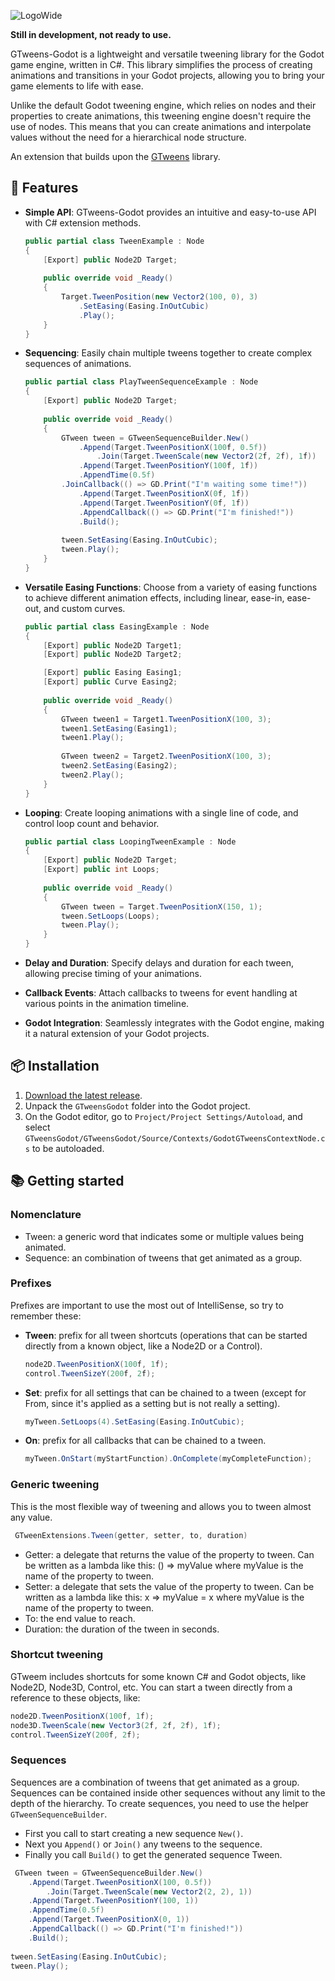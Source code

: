 ![LogoWide](https://github.com/Guillemsc/GTweensGodot/assets/17142208/704636fa-27da-42c3-b9c5-a5bc6e6a870c)

**Still in development, not ready to use.**

GTweens-Godot is a lightweight and versatile tweening library for the Godot game engine, written in C#. 
This library simplifies the process of creating animations and transitions in your Godot projects, allowing you to bring your game elements to life with ease.

Unlike the default Godot tweening engine, which relies on nodes and their properties to create animations, this tweening engine doesn't require the use of nodes. 
This means that you can create animations and interpolate values without the need for a hierarchical node structure.

An extension that builds upon the [GTweens](https://github.com/Guillemsc/GTweens) library.

## 🤜 Features
- **Simple API**: GTweens-Godot provides an intuitive and easy-to-use API with C# extension methods.
	```csharp
	public partial class TweenExample : Node
	{
	    [Export] public Node2D Target;
		
	    public override void _Ready()
	    {
	        Target.TweenPosition(new Vector2(100, 0), 3)
	            .SetEasing(Easing.InOutCubic)
	            .Play();
	    }
	}
	```

- **Sequencing**: Easily chain multiple tweens together to create complex sequences of animations.
	```csharp
	public partial class PlayTweenSequenceExample : Node
	{
	    [Export] public Node2D Target;
		
	    public override void _Ready()
	    {
	        GTween tween = GTweenSequenceBuilder.New()
	            .Append(Target.TweenPositionX(100f, 0.5f))
	            	.Join(Target.TweenScale(new Vector2(2f, 2f), 1f))
	            .Append(Target.TweenPositionY(100f, 1f))
	            .AppendTime(0.5f)
 			.JoinCallback(() => GD.Print("I'm waiting some time!"))
	            .Append(Target.TweenPositionX(0f, 1f))
	            .Append(Target.TweenPositionY(0f, 1f))
	            .AppendCallback(() => GD.Print("I'm finished!"))
	            .Build();
	        
	        tween.SetEasing(Easing.InOutCubic);
	        tween.Play();
	    }
	}
	```

- **Versatile Easing Functions**: Choose from a variety of easing functions to achieve different animation effects, including linear, ease-in, ease-out, and custom curves.
	```csharp
	public partial class EasingExample : Node
	{
	    [Export] public Node2D Target1;
	    [Export] public Node2D Target2;
	
	    [Export] public Easing Easing1;
	    [Export] public Curve Easing2;
		
	    public override void _Ready()
	    {
	        GTween tween1 = Target1.TweenPositionX(100, 3);
	        tween1.SetEasing(Easing1);
	        tween1.Play();
	        
	        GTween tween2 = Target2.TweenPositionX(100, 3);
	        tween2.SetEasing(Easing2);
	        tween2.Play();
	    }
	}
	```
  
- **Looping**: Create looping animations with a single line of code, and control loop count and behavior.
	```csharp
	public partial class LoopingTweenExample : Node
	{
	    [Export] public Node2D Target;
	    [Export] public int Loops;
		
	    public override void _Ready()
	    {
	        GTween tween = Target.TweenPositionX(150, 1);
	        tween.SetLoops(Loops);
	        tween.Play();
	    }
	}
	```
  
- **Delay and Duration**: Specify delays and duration for each tween, allowing precise timing of your animations.
- **Callback Events**: Attach callbacks to tweens for event handling at various points in the animation timeline.
- **Godot Integration**: Seamlessly integrates with the Godot engine, making it a natural extension of your Godot projects.

## 📦 Installation
1. [Download the latest release](https://github.com/Guillemsc/GTweensGodot/releases/latest).
2. Unpack the `GTweensGodot` folder into the Godot project.
3. On the Godot editor, go to `Project/Project Settings/Autoload`, and select `GTweensGodot/GTweensGodot/Source/Contexts/GodotGTweensContextNode.cs` to be autoloaded.

## 📚 Getting started
### Nomenclature
- Tween: a generic word that indicates some or multiple values being animated.
- Sequence: an combination of tweens that get animated as a group.

### Prefixes
Prefixes are important to use the most out of IntelliSense, so try to remember these:
- **Tween**: prefix for all tween shortcuts (operations that can be started directly from a known object, like a Node2D or a Control).
	```csharp
	node2D.TweenPositionX(100f, 1f);
	﻿﻿﻿﻿﻿﻿﻿﻿control.TweenSizeY(200f, 2f);
	```
- **Set**: prefix for all settings that can be chained to a tween (except for From, since it's applied as a setting but is not really a setting).
	```csharp
	myTween.SetLoops(4).SetEasing(Easing.InOutCubic);
	```
- **On**: prefix for all callbacks that can be chained to a tween.
	```csharp
	myTween.OnStart(myStartFunction).OnComplete(myCompleteFunction);
	```
 
### Generic tweening
This is the most flexible way of tweening and allows you to tween almost any value.
```csharp
 GTweenExtensions.Tween(getter, setter, to, duration)
```
- Getter: a delegate that returns the value of the property to tween. Can be written as a lambda like this: () => myValue
where myValue is the name of the property to tween.
- Setter: a delegate that sets the value of the property to tween. Can be written as a lambda like this: x => myValue = x
where myValue is the name of the property to tween.
- To: the end value to reach.
- Duration: the duration of the tween in seconds.

### Shortcut tweening
GTweem includes shortcuts for some known C# and Godot objects, like Node2D, Node3D, Control, etc. You can start a tween directly from a reference to these objects, like:
```csharp
node2D.TweenPositionX(100f, 1f);
node3D.TweenScale(new Vector3(2f, 2f, 2f), 1f);
﻿﻿﻿﻿﻿﻿﻿﻿control.TweenSizeY(200f, 2f);
```

### Sequences
Sequences are a combination of tweens that get animated as a group. 
Sequences can be contained inside other sequences without any limit to the depth of the hierarchy.
To create sequences, you need to use the helper `GTweenSequenceBuilder`.
- First you call to start creating a new sequence `New()`.
- Next you `Append()` or `Join()` any tweens to the sequence.
- Finally you call `Build()` to get the generated sequence Tween.
```csharp
 GTween tween = GTweenSequenceBuilder.New()
	.Append(Target.TweenPositionX(100, 0.5f))
		.Join(Target.TweenScale(new Vector2(2, 2), 1))
	.Append(Target.TweenPositionY(100, 1))
	.AppendTime(0.5f)
	.Append(Target.TweenPositionX(0, 1))
	.AppendCallback(() => GD.Print("I'm finished!"))
	.Build();
        
tween.SetEasing(Easing.InOutCubic);
tween.Play();
```
 
